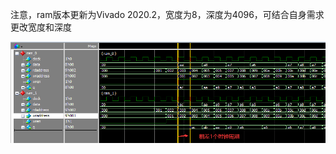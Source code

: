 注意，ram版本更新为Vivado 2020.2，宽度为8，深度为4096，可结合自身需求更改宽度和深度

![1658291307641](image/README/1658291307641.png)
